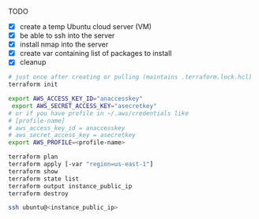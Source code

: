 TODO

* [x] create a temp Ubuntu cloud server (VM)
* [x] be able to ssh into the server
* [x] install nmap into the server
* [x] create var containing list of packages to install
* [x] cleanup

```sh
# just once after creating or pulling (maintains .terraform.lock.hcl)
terraform init

export AWS_ACCESS_KEY_ID="anaccesskey"
 export AWS_SECRET_ACCESS_KEY="asecretkey"
# or if you have profile in ~/.aws/credentials like
# [profile-name]
# aws_access_key_id = anaccesskey
# aws_secret_access_key = asecretkey
export AWS_PROFILE=<profile-name>

terraform plan
terraform apply [-var "region=us-east-1"]
terraform show
terraform state list
terraform output instance_public_ip
terraform destroy

ssh ubuntu@<instance_public_ip>
```